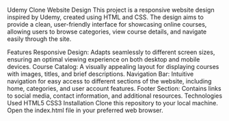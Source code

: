 
Udemy Clone Website Design
This project is a responsive website design inspired by Udemy, created using HTML and CSS. The design aims to provide a clean, user-friendly interface for showcasing online courses, allowing users to browse categories, view course details, and navigate easily through the site.

Features
Responsive Design: Adapts seamlessly to different screen sizes, ensuring an optimal viewing experience on both desktop and mobile devices.
Course Catalog: A visually appealing layout for displaying courses with images, titles, and brief descriptions.
Navigation Bar: Intuitive navigation for easy access to different sections of the website, including home, categories, and user account features.
Footer Section: Contains links to social media, contact information, and additional resources.
Technologies Used
HTML5
CSS3
Installation
Clone this repository to your local machine.
Open the index.html file in your preferred web browser.
